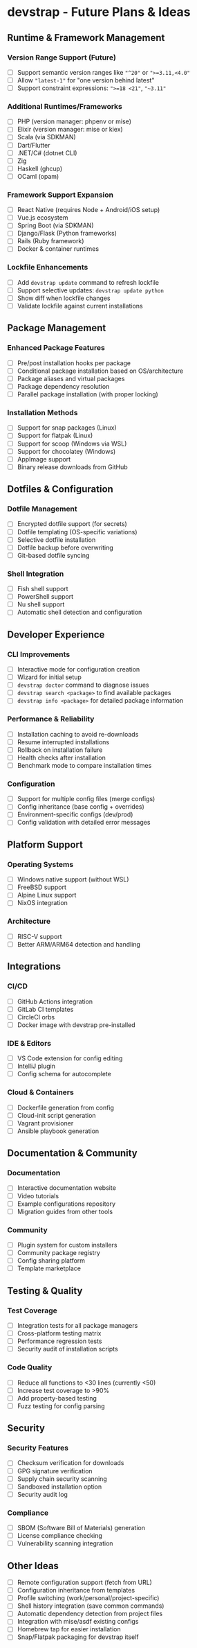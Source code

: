# devstrap - Future Plans & Ideas

## Runtime & Framework Management

### Version Range Support (Future)
- [ ] Support semantic version ranges like `"^20"` or `">=3.11,<4.0"`
- [ ] Allow `"latest-1"` for "one version behind latest"
- [ ] Support constraint expressions: `">=18 <21"`, `"~3.11"`

### Additional Runtimes/Frameworks
- [ ] PHP (version manager: phpenv or mise)
- [ ] Elixir (version manager: mise or kiex)
- [ ] Scala (via SDKMAN)
- [ ] Dart/Flutter
- [ ] .NET/C# (dotnet CLI)
- [ ] Zig
- [ ] Haskell (ghcup)
- [ ] OCaml (opam)

### Framework Support Expansion
- [ ] React Native (requires Node + Android/iOS setup)
- [ ] Vue.js ecosystem
- [ ] Spring Boot (via SDKMAN)
- [ ] Django/Flask (Python frameworks)
- [ ] Rails (Ruby framework)
- [ ] Docker & container runtimes

### Lockfile Enhancements
- [ ] Add `devstrap update` command to refresh lockfile
- [ ] Support selective updates: `devstrap update python`
- [ ] Show diff when lockfile changes
- [ ] Validate lockfile against current installations

## Package Management

### Enhanced Package Features
- [ ] Pre/post installation hooks per package
- [ ] Conditional package installation based on OS/architecture
- [ ] Package aliases and virtual packages
- [ ] Package dependency resolution
- [ ] Parallel package installation (with proper locking)

### Installation Methods
- [ ] Support for snap packages (Linux)
- [ ] Support for flatpak (Linux)
- [ ] Support for scoop (Windows via WSL)
- [ ] Support for chocolatey (Windows)
- [ ] AppImage support
- [ ] Binary release downloads from GitHub

## Dotfiles & Configuration

### Dotfile Management
- [ ] Encrypted dotfile support (for secrets)
- [ ] Dotfile templating (OS-specific variations)
- [ ] Selective dotfile installation
- [ ] Dotfile backup before overwriting
- [ ] Git-based dotfile syncing

### Shell Integration
- [ ] Fish shell support
- [ ] PowerShell support
- [ ] Nu shell support
- [ ] Automatic shell detection and configuration

## Developer Experience

### CLI Improvements
- [ ] Interactive mode for configuration creation
- [ ] Wizard for initial setup
- [ ] `devstrap doctor` command to diagnose issues
- [ ] `devstrap search <package>` to find available packages
- [ ] `devstrap info <package>` for detailed package information

### Performance & Reliability
- [ ] Installation caching to avoid re-downloads
- [ ] Resume interrupted installations
- [ ] Rollback on installation failure
- [ ] Health checks after installation
- [ ] Benchmark mode to compare installation times

### Configuration
- [ ] Support for multiple config files (merge configs)
- [ ] Config inheritance (base config + overrides)
- [ ] Environment-specific configs (dev/prod)
- [ ] Config validation with detailed error messages

## Platform Support

### Operating Systems
- [ ] Windows native support (without WSL)
- [ ] FreeBSD support
- [ ] Alpine Linux support
- [ ] NixOS integration

### Architecture
- [ ] RISC-V support
- [ ] Better ARM/ARM64 detection and handling

## Integrations

### CI/CD
- [ ] GitHub Actions integration
- [ ] GitLab CI templates
- [ ] CircleCI orbs
- [ ] Docker image with devstrap pre-installed

### IDE & Editors
- [ ] VS Code extension for config editing
- [ ] IntelliJ plugin
- [ ] Config schema for autocomplete

### Cloud & Containers
- [ ] Dockerfile generation from config
- [ ] Cloud-init script generation
- [ ] Vagrant provisioner
- [ ] Ansible playbook generation

## Documentation & Community

### Documentation
- [ ] Interactive documentation website
- [ ] Video tutorials
- [ ] Example configurations repository
- [ ] Migration guides from other tools

### Community
- [ ] Plugin system for custom installers
- [ ] Community package registry
- [ ] Config sharing platform
- [ ] Template marketplace

## Testing & Quality

### Test Coverage
- [ ] Integration tests for all package managers
- [ ] Cross-platform testing matrix
- [ ] Performance regression tests
- [ ] Security audit of installation scripts

### Code Quality
- [ ] Reduce all functions to <30 lines (currently <50)
- [ ] Increase test coverage to >90%
- [ ] Add property-based testing
- [ ] Fuzz testing for config parsing

## Security

### Security Features
- [ ] Checksum verification for downloads
- [ ] GPG signature verification
- [ ] Supply chain security scanning
- [ ] Sandboxed installation option
- [ ] Security audit log

### Compliance
- [ ] SBOM (Software Bill of Materials) generation
- [ ] License compliance checking
- [ ] Vulnerability scanning integration

## Other Ideas

- [ ] Remote configuration support (fetch from URL)
- [ ] Configuration inheritance from templates
- [ ] Profile switching (work/personal/project-specific)
- [ ] Shell history integration (save common commands)
- [ ] Automatic dependency detection from project files
- [ ] Integration with mise/asdf existing configs
- [ ] Homebrew tap for easier installation
- [ ] Snap/Flatpak packaging for devstrap itself
